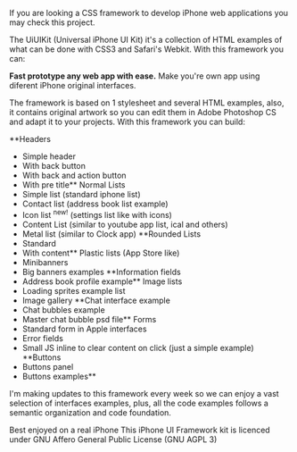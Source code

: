 If you are looking a CSS framework to develop iPhone web applications you may check this project.

The UiUIKit (Universal iPhone UI Kit) it's a collection of HTML examples of what can be done with CSS3 and Safari's Webkit. With this framework you can:

**Fast prototype any web app with ease.** Make you're own app using diferent iPhone original interfaces.

The framework is based on 1 stylesheet and several HTML examples, also, it contains original artwork so you can edit them in Adobe Photoshop CS and adapt it to your projects. With this framework you can build:

**Headers
  * Simple header
  * With back button
  * With back and action button
  * With pre title** Normal Lists
  * Simple list (standard iphone list)
  * Contact list (address book list example)
  * Icon list <sup>new!</sup> (settings list like with icons)
  * Content List (similar to youtube app list, ical and others)
  * Metal list (similar to Clock app)
**Rounded Lists
  * Standard
  * With content** Plastic lists (App Store like)
  * Minibanners
  * Big banners examples
**Information fields
  * Address book profile example** Image lists
  * Loading sprites example list
  * Image gallery
**Chat interface example
  * Chat bubbles example
  * Master chat bubble psd file** Forms
  * Standard form in Apple interfaces
  * Error fields
  * Small JS inline to clear content on click (just a simple example)
**Buttons
  * Buttons panel
  * Buttons examples**

I'm making updates to this framework every week so we can enjoy a vast selection of interfaces examples, plus, all the code examples follows a semantic organization and code foundation.

Best enjoyed on a real iPhone
This iPhone UI Framework kit is licenced under GNU Affero General Public License (GNU AGPL 3)